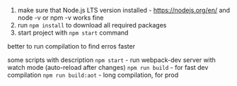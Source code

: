 1. make sure that Node.js LTS version installed - https://nodejs.org/en/
and node -v or npm -v works fine
2. run `npm install` to download all required packages
3. start project with `npm start` command

better to run compilation to find erros faster

some scripts with description
`npm start` - run webpack-dev server with watch mode (auto-reload after changes)
`npm run build` - for fast dev compilation
`npm run build:aot` - long compilation, for prod
